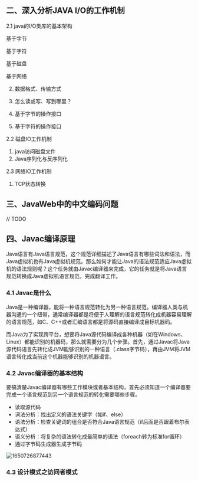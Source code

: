 ## 二、深入分析JAVA I/O的工作机制

2.1 java的I/O类库的基本架构

基于字节

基于字符

基于磁盘

基于网络

2. 数据格式、传输方式

3. 怎么读或写、写到哪里？

4. 基于字节的操作接口

5. 基于字符的操作接口



2.2 磁盘IO工作机制

1. java访问磁盘文件
2. Java序列化与反序列化



2.3 网络IO工作机制

1. TCP状态转换



## 三、JavaWeb中的中文编码问题

// TODO







## 四、Javac编译原理

​	Java语言有Java语言规范，这个规范详细描述了Java语言有哪些词法和语法，而Java虚拟机也有Java虚拟机规范。那么如何才能让Java的语法规范适应Java虚拟机的语法规则呢？这个任务就由Javac编译器来完成，它的任务就是将Java语言规范转换成Java虚拟机语言规范，完成翻译工作。



### 4.1 Javac是什么

​	Java是一种编译器，能将一种语言规范转化为另一种语言规范。编译器人类与机器沟通的一个纽带，通常编译器都是将便于人理解的语言规范转化成机器容易理解的语言规范，如C、C++或者汇编语言都是将源码直接编译成目标机器码。

​	而Java为了实现跨平台，想要将Java源代码编译成各种机器（如在Windows、Linux）都能识别的机器码，那么就需要分为几个步骤。首先，通过Javac将Java源代码语言先转化成JVM能够识别的一种语言（.class字节码），再由JVM将JVM语言转化成当前这个机器能够识别的机器语言。



### 4.2 Javac编译器的基本结构

​	要搞清楚Javac编译器有哪些工作模块或者基本结构，首先必须知道一个编译器要完成一个语言规范到另一个语言规范的转化需要哪些步骤。

- 读取源代码
- 词法分析：找出定义的语法关键字（如if、else）
- 语法分析：检查关键词的组合是否符合Java语言规范（if后面是否跟着布尔表达式）
- 语义分析：将复杂的语法转化成最简单的语法（foreach转为标准for循环）
- 通过字节码生成器生成字节码



![1650726877443](C:\Users\Administrator\AppData\Roaming\Typora\typora-user-images\1650726877443.png)



### 4.3 设计模式之访问者模式